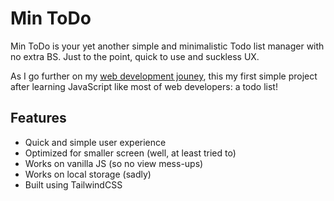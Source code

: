 # Min ToDo
Min ToDo is your yet another simple and minimalistic Todo list manager with no extra BS. Just to the point, quick to use and suckless UX.

As I go further on my [web development jouney](https://github.com/SwaroopSRP/learning-web-dev), this my first simple project after learning JavaScript like most of web developers: a todo list!

## Features
- Quick and simple user experience
- Optimized for smaller screen (well, at least tried to)
- Works on vanilla JS (so no view mess-ups)
- Works on local storage (sadly)
- Built using TailwindCSS
